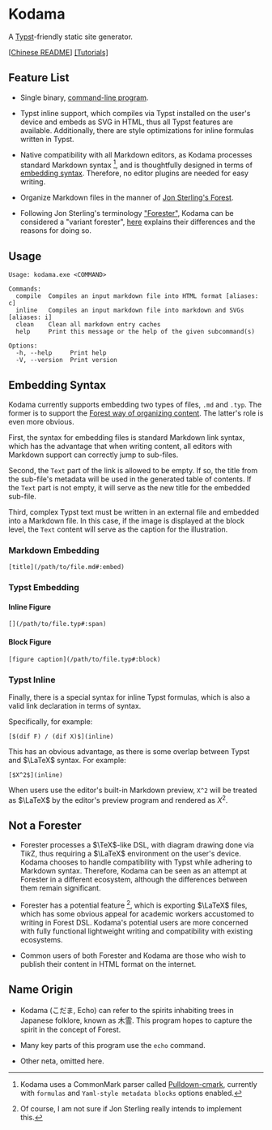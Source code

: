 
# Kodama

A [Typst](https://github.com/typst/typst)-friendly static site generator.

[[Chinese README](./README.zh-CN.md)] [[Tutorials]](https://kokic.github.io/tutorials)

## Feature List

- Single binary, [command-line program](#usage).

- Typst inline support, which compiles via Typst installed on the user's device and embeds as SVG in HTML, thus all Typst features are available. Additionally, there are style optimizations for inline formulas written in Typst.

- Native compatibility with all Markdown editors, as Kodama processes standard Markdown syntax [^markdown-syntax], and is thoughtfully designed in terms of [embedding syntax](#embedding-syntax). Therefore, no editor plugins are needed for easy writing.

- Organize Markdown files in the manner of [Jon Sterling's Forest](https://www.jonmsterling.com/foreign-forester-tfmt-000V.xml).

- Following Jon Sterling's terminology ["Forester"](https://www.jonmsterling.com/foreign-forester-index.xml), Kodama can be considered a "variant forester", [here](#not-a-forester) explains their differences and the reasons for doing so.

## Usage

```
Usage: kodama.exe <COMMAND>

Commands:
  compile  Compiles an input markdown file into HTML format [aliases: c]
  inline   Compiles an input markdown file into markdown and SVGs [aliases: i]
  clean    Clean all markdown entry caches
  help     Print this message or the help of the given subcommand(s)

Options:
  -h, --help     Print help
  -V, --version  Print version
```

## Embedding Syntax

Kodama currently supports embedding two types of files, `.md` and `.typ`. The former is to support the [Forest way of organizing content](https://www.jonmsterling.com/foreign-forester-tfmt-0001.xml). The latter's role is even more obvious.

First, the syntax for embedding files is standard Markdown link syntax, which has the advantage that when writing content, all editors with Markdown support can correctly jump to sub-files.

Second, the `Text` part of the link is allowed to be empty. If so, the title from the sub-file's metadata will be used in the generated table of contents. If the `Text` part is not empty, it will serve as the new title for the embedded sub-file.

Third, complex Typst text must be written in an external file and embedded into a Markdown file. In this case, if the image is displayed at the block level, the `Text` content will serve as the caption for the illustration.

### Markdown Embedding

```
[title](/path/to/file.md#:embed)
```

### Typst Embedding

#### Inline Figure

```
[](/path/to/file.typ#:span)
```

#### Block Figure

```
[figure caption](/path/to/file.typ#:block)
```

### Typst Inline

Finally, there is a special syntax for inline Typst formulas, which is also a valid link declaration in terms of syntax.

Specifically, for example:

```
[$(dif F) / (dif X)$](inline)
```

This has an obvious advantage, as there is some overlap between Typst and $\LaTeX$ syntax. For example:

```
[$X^2$](inline)
```

When users use the editor's built-in Markdown preview, `X^2` will be treated as $\LaTeX$ by the editor's preview program and rendered as $X^2$.

## Not a Forester

- Forester processes a $\TeX$-like DSL, with diagram drawing done via Ti*k*Z, thus requiring a $\LaTeX$ environment on the user's device. Kodama chooses to handle compatibility with Typst while adhering to Markdown syntax. Therefore, Kodama can be seen as an attempt at Forester in a different ecosystem, although the differences between them remain significant.

- Forester has a potential feature [^not-sure], which is exporting $\LaTeX$ files, which has some obvious appeal for academic workers accustomed to writing in Forest DSL. Kodama's potential users are more concerned with fully functional lightweight writing and compatibility with existing ecosystems.

- Common users of both Forester and Kodama are those who wish to publish their content in HTML format on the internet.

## Name Origin

- Kodama (こだま, Echo) can refer to the spirits inhabiting trees in Japanese folklore, known as 木霊. This program hopes to capture the spirit in the concept of Forest.

- Many key parts of this program use the `echo` command.

- Other neta, omitted here.

[^markdown-syntax]: Kodama uses a CommonMark parser called [Pulldown-cmark](https://github.com/pulldown-cmark/pulldown-cmark), currently with `formulas` and `Yaml-style metadata blocks` options enabled.

[^not-sure]: Of course, I am not sure if Jon Sterling really intends to implement this.

